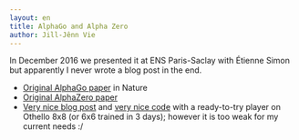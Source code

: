 ```yaml
---
layout: en
title: AlphaGo and Alpha Zero
author: Jill-Jênn Vie
---
```


In December 2016 we presented it at ENS Paris-Saclay with Étienne Simon but apparently I never wrote a blog post in the end.

- [Original AlphaGo paper](https://doi.org/10.1038/nature24270) in Nature
- [Original AlphaZero paper](https://arxiv.org/abs/1712.01815)
- [Very nice blog post](https://web.stanford.edu/~surag/posts/alphazero.html) and [very nice code](https://github.com/suragnair/alpha-zero-general) with a ready-to-try player on Othello 8x8 (or 6x6 trained in 3 days); however it is too weak for my current needs :/
